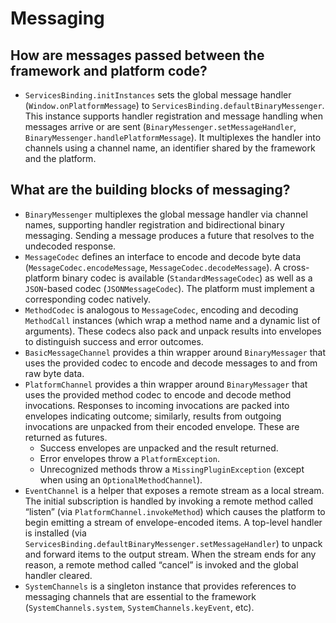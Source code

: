# Messaging

## How are messages passed between the framework and platform code?

* `ServicesBinding.initInstances` sets the global message handler \(`Window.onPlatformMessage`\) to `ServicesBinding.defaultBinaryMessenger`. This instance supports handler registration and message handling when messages arrive or are sent \(`BinaryMessenger.setMessageHandler`, `BinaryMessenger.handlePlatformMessage`\). It multiplexes the handler into channels using a channel name, an identifier shared by the framework and the platform.

## What are the building blocks of messaging?

* `BinaryMessenger` multiplexes the global message handler via channel names, supporting handler registration and bidirectional binary messaging. Sending a message produces a future that resolves to the undecoded response.
* `MessageCodec` defines an interface to encode and decode byte data \(`MessageCodec.encodeMessage`, `MessageCodec.decodeMessage`\). A cross-platform binary codec is available \(`StandardMessageCodec`\) as well as a `JSON`-based codec \(`JSONMessageCodec`\). The platform must implement a corresponding codec natively.
* `MethodCodec` is analogous to `MessageCodec`, encoding and decoding `MethodCall` instances \(which wrap a method name and a dynamic list of arguments\). These codecs also pack and unpack results into envelopes to distinguish success and error outcomes. 
* `BasicMessageChannel` provides a thin wrapper around `BinaryMessager` that uses the provided codec to encode and decode messages to and from raw byte data.
* `PlatformChannel` provides a thin wrapper around `BinaryMessager` that uses the provided method codec to encode and decode method invocations. Responses to incoming invocations are packed into envelopes indicating outcome; similarly, results from outgoing invocations are unpacked from their encoded envelope. These are returned as futures.
  * Success envelopes are unpacked and the result returned.
  * Error envelopes throw a `PlatformException`.
  * Unrecognized methods throw a `MissingPluginException` \(except when using an `OptionalMethodChannel`\).
* `EventChannel` is a helper that exposes a remote stream as a local stream. The initial subscription is handled by invoking a remote method called “listen” \(via `PlatformChannel.invokeMethod`\) which causes the platform to begin emitting a stream of envelope-encoded items. A top-level handler is installed \(via `ServicesBinding.defaultBinaryMessenger.setMessageHandler`\) to unpack and forward items to the output stream. When the stream ends for any reason, a remote method called “cancel” is invoked and the global handler cleared.
* `SystemChannels` is a singleton instance that provides references to messaging channels that are essential to the framework \(`SystemChannels.system`, `SystemChannels.keyEvent`, etc\).

